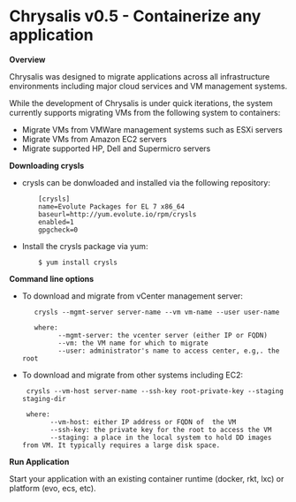 # Chrysalis v0.5 - Containerize any application

**Overview**

Chrysalis was designed to migrate applications across all infrastructure environments including major cloud services and VM management systems. 

While the development of Chrysalis is under quick iterations, the system currently supports migrating VMs from the following system to containers:

- Migrate VMs from VMWare management systems such as ESXi servers
- Migrate VMs from Amazon EC2 servers
- Migrate supported HP, Dell and Supermicro servers


**Downloading crysls**

- crysls can be donwloaded and installed via the following repository:


          [crysls]
          name=Evolute Packages for EL 7 x86_64
          baseurl=http://yum.evolute.io/rpm/crysls
          enabled=1
          gpgcheck=0


- Install the crysls package via yum:

          $ yum install crysls


**Command line options**

-  To download and migrate from vCenter management server:

          crysls --mgmt-server server-name --vm vm-name --user user-name

          where:
                --mgmt-server: the vcenter server (either IP or FQDN)
                --vm: the VM name for which to migrate
                --user: administrator's name to access center, e.g,. the root

-    To download and migrate from other systems including EC2:

          crysls --vm-host server-name --ssh-key root-private-key --staging staging-dir

          where:
                --vm-host: either IP address or FQDN of  the VM
                --ssh-key: the private key for the root to access the VM
                --staging: a place in the local system to hold DD images from VM. It typically requires a large disk space.
                

**Run Application**


Start your application with an existing container runtime (docker, rkt, lxc) or platform (evo, ecs, etc).


